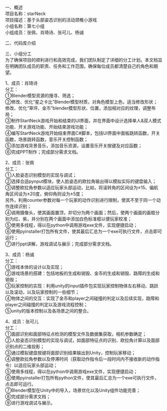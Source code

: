  
  一、概述  
  项目名称：starNeck  
  项目描述：基于头部姿态识别的活动颈椎小游戏  
  小组名称：第七小组  
  小组成员：张佩、肖琦诗、张可儿、杨诚  

  二、代码库介绍
  
  
  三、小组分工  
  为了确保项目的顺利进行和高效完成，我们团队制定了详细的分工计划。本文档旨在明确团队成员的职责、任务和工作范围，确保每位成员都清楚自己的角色和期望。  
  
  1、成员：肖琦诗</br>
  分工：</br>
  ①Blender模型资源的搜寻、筛选；</br>
  ②修改、优化“星之卡比”Blender模型材质，对角色模型上色，适当修改形状；</br>
  修改、优化“草坪、金币”blender模型形状、位置，添加相对应的纹理，调整布局；</br>
  ③制作StartNeck游戏开始和结束的UI界面，并在界面中设计选择单人&双人模式功能、开关游戏功能、开始结束游戏功能；</br>
  ④编写StartNeck游戏开始结束界面C#脚本，包括UI界面中面板跳转函数，开关函数，场景跳转函数，音乐开关控制函数；</br>
  ⑤添加游戏背景音乐，添加音乐资源，设置音乐开关按键及对应函数；</br>
  ⑥完成PPT制作；完成部分需求文档。</br>

  2、成员：张佩</br>
  分工：</br>
  ①人脸姿态识别模型的实现与调试；</br>
  ②选择合适pynput模块，使人脸姿态的欧拉角输出得以模拟实际的键盘输入；</br>
  ③调整欧拉角参数以适应玩家头部运动，比如，将滚转角的区间设为±15、偏航角区间设为±20度，俯仰角则设为±5度；</br>
   另外，利用counter参数对每一个玩家的动作识别进行限制，使其不至于同一个动作连续识别；</br>
  ④调用摄像头，使其画面置顶，并切分为两个画面；然后，使两个画面的画框分别为红、紫，并分别在两个画面中添加白色标准框以便玩家校准；</br>
  ⑤使用多线程，得以在python中调用游戏exe文件，实现便捷启动；</br>
  ⑥使用pyinstaller打包所有文件，使其最后汇总为一个exe可执行文件，点击即可运行；</br>
  ⑦进行ppt讲解，游戏调试与展示；完成部分需求文档。</br>   
  
  
  3、成员：杨诚</br>
  分工：</br>
  ①游戏本体的设计以及实现；</br>
  ②游戏场景的搭建：包括地板的生成和销毁、金币的生成和销毁、路障的生成和销毁；</br>
  ③玩家控制的实现：利用unity的input插件包实现玩家控制物体左右移动、跳跃以及滚动，以及玩家控制的一些细节；</br>
  ④物体之间的交互：实现了金币和player之间碰撞的判定以及后续实现，路障和player之间碰撞的判定以及游戏流程控制；</br>
  ⑤unity的版本控制以及各场景之间的整合。</br>

  4、成员：张可儿</br>
  分工：</br>
  ①面部识别和面部特征点检测的模型文件及数据集获取，相机参数确定；</br>
  ②人脸姿态识别模型的实现与调试，如面部特征点的识别、欧拉角计算以及面部识别点的二维投影；</br>
  ③通过模拟键盘按键将面部识别结果输出到Unity，控制玩家移动；</br>
  ④调整欧拉角参数以及停滞时间（获取动作指令后一段时间内不接收新的动作指令）以适应玩家头部运动；</br>
  ⑤使用多线程，得以在python中调用游戏exe文件，实现便捷启动；</br>
  ⑥使用pyinstaller打包所有python文件，使其最后汇总为一个exe可执行文件，点击即可运行。</br>
  ⑦Blender模型在Unity中的导入，场景优化以及Unity组件功能完善；</br>
  ⑧完成部分需求文档；</br>
  ⑨进行游戏调试与展示。</br>
